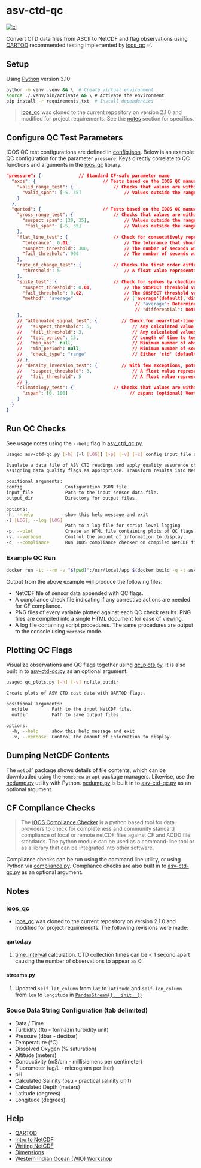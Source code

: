 # asv-ctd-qc

[![ci](https://github.com/IntegralEnvision/asv-ctd-qc/actions/workflows/ci.yml/badge.svg)](https://github.com/IntegralEnvision/asv-ctd-qc/actions/workflows/ci.yml)

Convert CTD data files from ASCII to NetCDF and flag observations using [QARTOD](https://ioos.noaa.gov/project/qartod/) recommended testing implemented by [ioos_qc](https://github.com/ioos/ioos_qc) :white_check_mark:.

## Setup

Using [Python](https://www.python.org/downloads/release/python-3100/) version 3.10:

  ```sh
  python -m venv .venv && \  # Create virtual environment
  source ./.venv/bin/activate && \ # Activate the environment
  pip install -r requirements.txt  # Install dependencies
  ```

  > [ioos_qc](https://github.com/ioos/ioos_qc) was cloned to the current repository on version 2.1.0 and modified for project requirements. See the [notes](#notes) section for specifics.

## Configure QC Test Parameters

IOOS QC test configurations are defined in [config.json](config.json). Below is an example QC configuration for the parameter `pressure`. Keys directly correlate to QC functions and arguments in the [ioos_qc](https://github.com/ioos/ioos_qc) library.

```json
"pressure": {              // Standard CF-safe parameter name
  "axds": {                         // Tests based on the IOOS QC manual
    "valid_range_test": {               // Checks that values are within a min/max range. This is not unlike a `qartod.gross_range_test` with fail and suspect bounds being equal, except that here we specify the inclusive range that should pass instead of the exclusive bounds which should fail
      "valid_span": [-5, 35]                // Values outside the range will FAIL
    }
  },
  "qartod": {                       // Tests based on the IOOS QC manual
    "gross_range_test": {               // Checks that values are within reasonable range bounds.
      "suspect_span": [20, 35],             // Values outside the range will be SUSPECT
       "fail_span": [-5, 35]                // Values outside the range will be FAIL
    },
    "flat_line_test": {                 // Check for consecutively repeated values within a tolerance.
      "tolerance": 0.01,                    // The tolerance that should be exceeded between consecutive values.
      "suspect_threshold": 300,             // The number of seconds within `tolerance` to allow before being flagged as SUSPECT.
      "fail_threshold": 900                 // The number of seconds within `tolerance` to allow before being flagged as FAIL.
    },
    "rate_of_change_test": {            // Checks the first order difference of a series of values to see if there are any values exceeding a threshold defined by the inputs. These are then marked as SUSPECT.
      "threshold": 5                        // A float value representing a rate of change over time, in observation units per second.
    },
    "spike_test": {                     // Check for spikes by checking neighboring data against thresholds.
      "suspect_threshold": 0.01,            // The SUSPECT threshold value, in observations units.
      "fail_threshold": 0.02,               // The SUSPECT threshold value, in observations units.
      "method": "average"                   // ['average'(default),'differential'] optional input to assign the method used to detect spikes.
                                                // "average": Determine if there is a spike at data point n-1 by subtracting the midpoint of n and n-2 and taking the absolute value of this quantity, and checking if it exceeds a low or high threshold.
                                                // "differential": Determine if there is a spike at data point n by calculating the difference between n and n-1 and n+1 and n variation. To considered, (n - n-1)*(n+1 - n) should be smaller than zero (in opposite direction).
    },
    // "attenuated_signal_test": {         // Check for near-flat-line conditions using a range or standard deviation.
    //   "suspect_threshold": 5,               // Any calculated value below this amount will be flagged as SUSPECT. In observations units.
    //   "fail_threshold": 3,                  // Any calculated values below this amount will be flagged as FAIL. In observations units.
    //   "test_period": 15,                    // Length of time to test over in seconds [optional]. Otherwise, will test against entire `inp`.
    //   "min_obs": null,                      // Minimum number of observations in window required to calculate a result [optional]. Otherwise, test will start at beginning of time series. Note: you can specify either `min_obs` or `min_period`, but not both.
    //   "min_period": null,                   // Minimum number of seconds in test_period required to calculate a result [optional]. Otherwise, test will start at beginning of time series. Note: you can specify either `min_obs` or `min_period`, but not both.
    //   "check_type": "range"                 // Either 'std' (default) or 'range', depending on the type of check you wish to perform.
    // },
    // "density_inversion_test": {         // With few exceptions, potential water density will increase with increasing pressure. When vertical profile data is obtained, this test is used to flag as failed T, C, and SP observations, which yield densities that do not sufficiently increase with pressure. A small operator-selected density threshold (DT) allows for micro-turbulent exceptions.
    //   "suspect_threshold": 3,               // A float value representing a maximum potential density(or sigma0) variation to be tolerated, downward density variation exceeding this will be flagged as SUSPECT.
    //   "fail_threshold": 5                   // A float value representing a maximum potential density(or sigma0) variation to be tolerated, downward density variation exceeding this will be flagged as FAIL.
    // },
    "climatology_test": {               // Checks that values are within reasonable range bounds and flags as SUSPECT.
      "zspan": [0, 100]                       // zspan: (optional) Vertical (depth) range, in meters positive down
    }
  }
}
```

## Run QC Checks

See usage notes using the `--help` flag in [asv_ctd_qc.py](./asv_ctd_qc.py).

  ```sh
usage: asv-ctd-qc.py [-h] [-l [LOG]] [-p] [-v] [-c] config input_file output_dir

Evaulate a data file of ASV CTD readings and apply quality assurence checks following QARTOD methods and
assigning data quality flags as appropriate. Transform results into NetCDF format following IC standards.

positional arguments:
  config                Configuration JSON file.
  input_file            Path to the input sensor data file.
  output_dir            Directory for output files.

options:
  -h, --help            show this help message and exit
  -l [LOG], --log [LOG]
                        Path to a log file for script level logging
  -p, --plot            Create an HTML file containing plots of QC flags. Files are stored under a subdirectory of the specified output_dir.
  -v, --verbose         Control the amount of information to display.
  -c, --compliance      Run IOOS compliance checker on compiled NetCDF file.
  ```

### Example QC Run

```sh
docker run -it --rm -v "$(pwd)":/usr/local/app $(docker build -q -t asv-ctd .) python asv_ctd_qc.py -l ./logs/logfile.log -p -c -v config.json ./data/received/2022-10-07T19-45-27.0.txt ./data/processed
```

Output from the above example will produce the following files:

- NetCDF file of sensor data appended with QC flags.
- A compliance check file indicating if any corrective actions are needed for CF compliance.
- PNG files of every variable plotted against each QC check results. PNG files are compiled into a single HTML document for ease of viewing.
- A log file containing script procedures. The same procedures are output to the console using `verbose` mode.

## Plotting QC Flags

Visualize observations and QC flags together using [qc_plots.py](./utils/qc_plots.py). It is also built in to [asv-ctd-qc.py](./asv-ctd-qc.py) as an optional argument.

```sh
usage: qc_plots.py [-h] [-v] ncfile outdir

Create plots of ASV CTD cast data with QARTOD flags.

positional arguments:
  ncfile         Path to the input NetCDF file.
  outdir         Path to save output files.

options:
  -h, --help     show this help message and exit
  -v, --verbose  Control the amount of information to display.
```

## Dumping NetCDF Contents

The `netcdf` package shows details of file contents, which can be downloaded using the `homebrew` or `apt` package managers. Likewise, use the [ncdump.py](./utils/ncdump.py) utility with Python. [ncdump.py](./utils/ncdump.py) is built in to [asv-ctd-qc.py](./asv-ctd-qc.py) as an optional argument.

## CF Compliance Checks

> The [IOOS Compliance Checker](https://github.com/ioos/compliance-checker) is a python based tool for data providers to check for completeness and community standard compliance of local or remote netCDF files against CF and ACDD file standards. The python module can be used as a command-line tool or as a library that can be integrated into other software.

Compliance checks can be run using the command line utility, or using Python via [compliance.py](./utils/compliance.py). Compliance checks are also built in to [asv-ctd-qc.py](./asv-ctd-qc.py) as an optional argument.

## Notes

### ioos_qc

- [ioos_qc](https://github.com/ioos/ioos_qc) was cloned to the current repository on version 2.1.0 and modified for project requirements. The following revisions were made:

#### qartod.py

1. [time_interval](https://github.com/IntegralEnvision/asv-ctd-qc/commit/a249dd4ee84f719696fb31ecd6eabd9edd0f6a33#diff-32c09032f00f303300ace35369debee33af51ceb355defcce878c489bdc3af6aR646) calculation. CTD collection times can be < 1 second apart causing the number of observations to appear as 0.

#### streams.py

1. Updated `self.lat_column` from `lat` to `latitude` and `self.lon_column` from `lon` to `longitude` in [`PandasStream().__init__()`](https://github.com/ioos/ioos_qc/blob/093935e0f2c21a6a585bda5a194fc7a2c7aedd76/ioos_qc/streams.py#L49)

### Souce Data String Configuration (tab delimited)

- Data / Time
- Turbidity (ftu - formazin turbidity unit)
- Pressure (dbar - decibar)
- Temperature (°C)
- Dissolved Oxygen (% saturation)
- Altitude (meters)
- Conductivity (mS/cm - millisiemens per centimeter)
- Fluorometer (ug/L - microgram per liter)
- pH
- Calculated Salinity (psu - practical salinity unit)
- Calculated Depth (meters)
- Latitude (degrees)
- Longitude (degrees)

## Help

- [QARTOD](https://ioos.noaa.gov/project/qartod/)
- [Intro to NetCDF](https://adyork.github.io/python-oceanography-lesson/17-Intro-NetCDF/index.html)
- [Writing NetCDF](https://www.earthinversion.com/utilities/Writing-NetCDF4-Data-using-Python/)
- [Dimensions](http://www.bic.mni.mcgill.ca/users/sean/Docs/netcdf/guide.txn_12.html)
- [Western Indian Ocean (WIO) Workshop](https://github.com/MathewBiddle/WIO_workshop)

